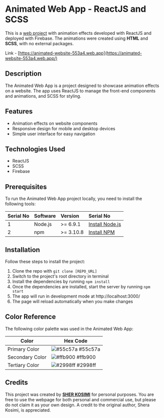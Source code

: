 # Animated Web App - ReactJS and SCSS

This is a [web project](https://animated-website-553a4.web.app/) with animation effects developed with ReactJS and deployed with Firebase. The animations were created using **HTML** and **SCSS**, with no external packages.

Link - [https://animated-website-553a4.web.app](https://animated-website-553a4.web.app/)

## Description

The Animated Web App is a project designed to showcase animation effects on a website. The app uses ReactJS to manage the front-end components and animations, and SCSS for styling.

## Features

- Animation effects on website components
- Responsive design for mobile and desktop devices
- Simple user interface for easy navigation

## Technologies Used

- ReactJS
- SCSS
- Firebase

## Prerequisites

To run the Animated Web App project locally, you need to install the following tools:

| Serial No | Software | Version   | Serial No                                          |
| :-------- | :------- | :-------- | :------------------------------------------------- |
| 1         | Node.js  | >= 6.9.1  | [Install Node.js](https://nodejs.org/en/download/) |
| 2         | npm      | >= 3.10.8 | [Install NPM](https://www.npmjs.com/get-npm)       |

## Installation

Follow these steps to install the project:

1. Clone the repo with `git clone [REPO_URL]`
2. Switch to the project's root directory in terminal
3. Install the dependencies by running `npm install`
4. Once the dependencies are installed, start the server by running `npm start`
5. The app will run in development mode at http://localhost:3000/
6. The page will reload automatically when you make changes

## Color Reference

The following color palette was used in the Animated Web App:

| Color           | Hex Code                                                         |
| --------------- | ---------------------------------------------------------------- |
| Primary Color   | ![#55c57a](https://via.placeholder.com/10/55c57a?text=+) #55c57a |
| Secondary Color | ![#ffb900](https://via.placeholder.com/10/ffb900?text=+) #ffb900 |
| Tertiary Color  | ![#2998ff](https://via.placeholder.com/10/2998ff?text=+) #2998ff |

## Credits

This project was created by [**SHER KOSIMI**](https://github.com/sherakosimi) for personal purposes. You are free to use the webpage for both personal and commercial use, but please do not claim it as your own design. A credit to the original author, Shera Kosimi, is appreciated.
